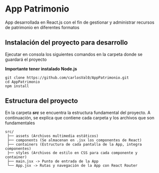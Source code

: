 # App Patrimonio
 App desarrollada en React.js con el fin de gestionar y administrar recursos de patrimonio en diferentes formatos

## Instalación del proyecto para desarrollo

Ejecutar en consola los siguientes comandos en la carpeta donde se guardará el proyecto

**Importante tener instalado Node.js**

    git clone https://github.com/carlosVal0/AppPatrimonio.git
    cd AppPatrimonio
    npm install
    



## Estructura del proyecto
En la carpeta ***src*** se encuentra la estructura fundamental del proyecto. A continuación, se explica que contiene cada carpeta y los archivos que son fundamentales

```
src/
 ├── assets (Archivos multimedia estáticos) 
 ├── components (Se almacenan en .jsx los componentes de React)
 ├── containers (Estructura de cada pantalla de la App, integra componentes) 
 ├── styles (Archivos de estilo en CSS para cada componente y container) 
 ├── main.jsx -> Punto de entrada de la App 
 └── App.jsx -> Rutas y navegación de la App con React Router
```